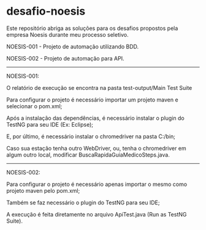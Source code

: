 # desafio-noesis

Este repositório abriga as soluções para os desafios propostos pela empresa Noesis durante meu processo seletivo.

NOESIS-001 - Projeto de automação utilizando BDD.

NOESIS-002 - Projeto de automação para API.

-----

NOESIS-001:

O relatório de execução se encontra na pasta test-output/Main Test Suite

Para configurar o projeto é necessário importar um projeto maven e selecionar o pom.xml;

Após a instalação das dependências, é necessário instalar o plugin do TestNG para seu IDE (Ex: Eclipse);

E, por último, é necessário instalar o chromedriver na pasta C:/bin;

Caso sua estação tenha outro WebDriver, ou, tenha o chromedriver em algum outro local, modificar BuscaRapidaGuiaMedicoSteps.java.

-----

NOESIS-002:

Para configurar o projeto é necessário apenas importar o mesmo como projeto maven pelo pom.xml;

Também se faz necessário o plugin do TestNG para seu IDE;

A execução é feita diretamente no arquivo ApiTest.java (Run as TestNG Suite).
